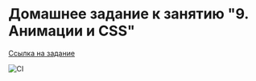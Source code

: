 # Домашнее задание к занятию "9. Анимации и CSS"

[Ссылка на задание](https://github.com/netology-code/ahj-homeworks/tree/video/anim)

![CI](https://github.com/proskovey/ahj_3.2/actions/workflows/web.yml/badge.svg)
